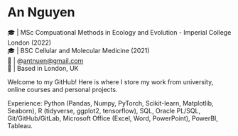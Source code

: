 # An Nguyen
🎓  | MSc Compuational Methods in Ecology and Evolution - Imperial College London (2022) <br>
🎓  | BSC Cellular and Molecular Medicine (2021) <br>
📧  | @antnuen@gmail.com <br>
📍  | Based in London, UK <br>

Welcome to my GitHub! Here is where I store my work from university, online courses and personal projects. <br>

Experience: Python (Pandas, Numpy, PyTorch, Scikit-learn, Matplotlib, Seaborn), R (tidyverse, ggplot2, tensorflow), SQL, Oracle PL/SQL, Git/GitHub/GitLab, Microsoft Office (Excel, Word, PowerPoint), PowerBI, Tableau. 
